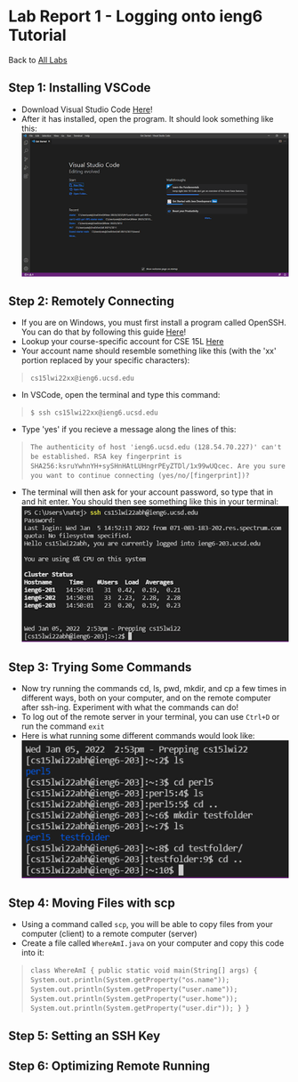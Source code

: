# Lab Report 1 - Logging onto ieng6 Tutorial
Back to [All Labs](https://njmorales.github.io/cse15l-lab-reports/)

## Step 1: Installing VSCode
* Download Visual Studio Code [Here](https://code.visualstudio.com/)!
* After it has installed, open the program. It should look something like this:
![Image](vscodescreenshot.png)

## Step 2: Remotely Connecting
* If you are on Windows, you must first install a program called OpenSSH. You can do that by following this guide [Here](https://docs.microsoft.com/en-us/windows-server/administration/openssh/openssh_install_firstuse)!
* Lookup your course-specific account for CSE 15L [Here](https://sdacs.ucsd.edu/~icc/index.php)
* Your account name should resemble something like this (with the 'xx' portion replaced by your specific characters): 
>`cs15lwi22xx@ieng6.ucsd.edu`
* In VSCode, open the terminal and type this command: 
>`$ ssh cs15lwi22xx@ieng6.ucsd.edu`
* Type 'yes' if you recieve a message along the lines of this: 
>`The authenticity of host 'ieng6.ucsd.edu (128.54.70.227)' can't be established.
RSA key fingerprint is SHA256:ksruYwhnYH+sySHnHAtLUHngrPEyZTDl/1x99wUQcec.
Are you sure you want to continue connecting (yes/no/[fingerprint])?`

* The terminal will then ask for your account password, so type that in and hit enter. You should then see something like this in your terminal:
![Image](sshlogin.png)

## Step 3: Trying Some Commands
* Now try running the commands cd, ls, pwd, mkdir, and cp a few times in different ways, both on your computer, and on the remote computer after ssh-ing. Experiment with what the commands can do!
* To log out of the remote server in your terminal, you can use `Ctrl+D` or run the command `exit`
* Here is what running some different commands would look like:
![Image](commandsscreenshot.png)

## Step 4: Moving Files with scp
* Using a command called `scp`, you will be able to copy files from your computer (client) to a remote computer (server)
* Create a file called `WhereAmI.java` on your computer and copy this code into it: 
>`class WhereAmI {
  public static void main(String[] args) {
    System.out.println(System.getProperty("os.name"));
    System.out.println(System.getProperty("user.name"));
    System.out.println(System.getProperty("user.home"));
    System.out.println(System.getProperty("user.dir"));
  }
}`


## Step 5: Setting an SSH Key

## Step 6: Optimizing Remote Running